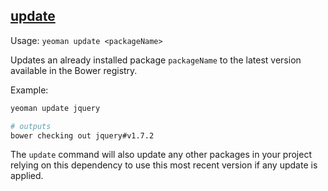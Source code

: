 ## <a href="#update" name="update">update</a>

Usage: `yeoman update <packageName>`

Updates an already installed package `packageName` to the latest version available in the Bower registry.

Example:

```sh
yeoman update jquery

# outputs
bower checking out jquery#v1.7.2
```

The `update` command will also update any other packages in your project relying on this dependency to use this most recent version if any update is applied.